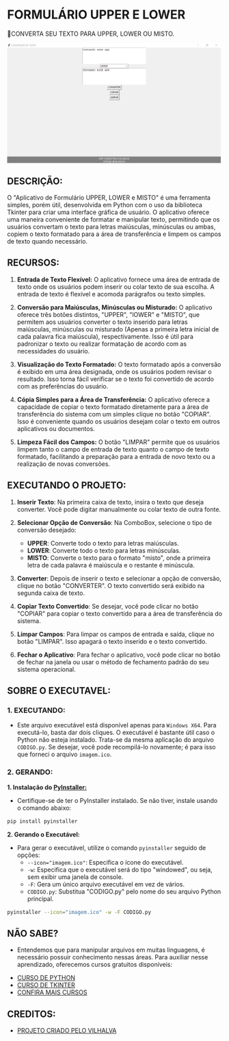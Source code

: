 # FORMULÁRIO UPPER E LOWER
🎈CONVERTA SEU TEXTO PARA UPPER, LOWER OU MISTO.

<img src="FOTO.png" align="center" width="500"> <br>

## DESCRIÇÃO:
O "Aplicativo de Formulário UPPER, LOWER e MISTO" é uma ferramenta simples, porém útil, desenvolvida em Python com o uso da biblioteca Tkinter para criar uma interface gráfica de usuário. O aplicativo oferece uma maneira conveniente de formatar e manipular texto, permitindo que os usuários convertam o texto para letras maiúsculas, minúsculas ou ambas, copiem o texto formatado para a área de transferência e limpem os campos de texto quando necessário.

## RECURSOS:
1. **Entrada de Texto Flexível:** O aplicativo fornece uma área de entrada de texto onde os usuários podem inserir ou colar texto de sua escolha. A entrada de texto é flexível e acomoda parágrafos ou texto simples.

2. **Conversão para Maiúsculas, Minúsculas ou Misturado:** O aplicativo oferece três botões distintos, "UPPER", "lOWER" e "MISTO", que permitem aos usuários converter o texto inserido para letras maiúsculas, minúsculas ou misturado (Apenas a primeira letra inicial de cada palavra fica maiúscula), respectivamente. Isso é útil para padronizar o texto ou realizar formatação de acordo com as necessidades do usuário.

3. **Visualização do Texto Formatado:** O texto formatado após a conversão é exibido em uma área designada, onde os usuários podem revisar o resultado. Isso torna fácil verificar se o texto foi convertido de acordo com as preferências do usuário.

4. **Cópia Simples para a Área de Transferência:** O aplicativo oferece a capacidade de copiar o texto formatado diretamente para a área de transferência do sistema com um simples clique no botão "COPIAR". Isso é conveniente quando os usuários desejam colar o texto em outros aplicativos ou documentos.

5. **Limpeza Fácil dos Campos:** O botão "LIMPAR" permite que os usuários limpem tanto o campo de entrada de texto quanto o campo de texto formatado, facilitando a preparação para a entrada de novo texto ou a realização de novas conversões.

## EXECUTANDO O PROJETO:
1. **Inserir Texto**: Na primeira caixa de texto, insira o texto que deseja converter. Você pode digitar manualmente ou colar texto de outra fonte.

2. **Selecionar Opção de Conversão**: Na ComboBox, selecione o tipo de conversão desejado:
   - **UPPER**: Converte todo o texto para letras maiúsculas.
   - **LOWER**: Converte todo o texto para letras minúsculas.
   - **MISTO**: Converte o texto para o formato "misto", onde a primeira letra de cada palavra é maiúscula e o restante é minúscula.

3. **Converter**: Depois de inserir o texto e selecionar a opção de conversão, clique no botão "CONVERTER". O texto convertido será exibido na segunda caixa de texto.

4. **Copiar Texto Convertido**: Se desejar, você pode clicar no botão "COPIAR" para copiar o texto convertido para a área de transferência do sistema.

5. **Limpar Campos**: Para limpar os campos de entrada e saída, clique no botão "LIMPAR". Isso apagará o texto inserido e o texto convertido.

6. **Fechar o Aplicativo**: Para fechar o aplicativo, você pode clicar no botão de fechar na janela ou usar o método de fechamento padrão do seu sistema operacional.

## SOBRE O EXECUTAVEL:
### 1. EXECUTANDO:
- Este arquivo executável está disponível apenas para `Windows X64`. Para executá-lo, basta dar dois cliques. O executável é bastante útil caso o Python não esteja instalado. Trata-se da mesma aplicação do arquivo `CODIGO.py`. Se desejar, você pode recompilá-lo novamente; é para isso que forneci o arquivo `imagem.ico`.

### 2. GERANDO:
   **1. Instalação do [PyInstaller:](https://pyinstaller.org/en/stable/)**
   - Certifique-se de ter o PyInstaller instalado. Se não tiver, instale usando o comando abaixo:
   ```bash
   pip install pyinstaller
   ```

   **2. Gerando o Executável:**
   - Para gerar o executável, utilize o comando `pyinstaller` seguido de opções:
      - `--icon="imagem.ico"`: Especifica o ícone do executável.
      - `-w`: Especifica que o executável será do tipo "windowed", ou seja, sem exibir uma janela de console.
      - `-F`: Gera um único arquivo executável em vez de vários.
      - `CODIGO.py`: Substitua "CODIGO.py" pelo nome do seu arquivo Python principal.
   ```bash
   pyinstaller --icon="imagem.ico" -w -F CODIGO.py
   ```

## NÃO SABE?
- Entendemos que para manipular arquivos em muitas linguagens, é necessário possuir conhecimento nessas áreas. Para auxiliar nesse aprendizado, oferecemos cursos gratuitos disponíveis:
* [CURSO DE PYTHON](https://github.com/VILHALVA/CURSO-DE-PYTHON)
* [CURSO DE TKINTER](https://github.com/VILHALVA/CURSO-DE-TKINTER)
* [CONFIRA MAIS CURSOS](https://github.com/VILHALVA?tab=repositories&q=+topic:CURSO)

## CREDITOS:
- [PROJETO CRIADO PELO VILHALVA](https://github.com/VILHALVA)





